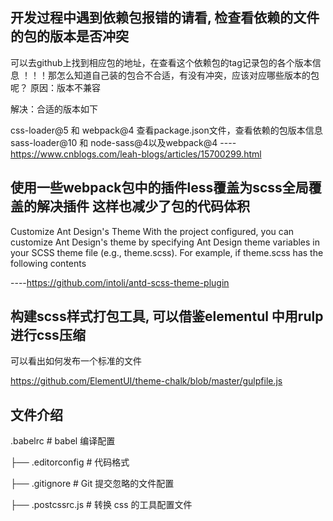 ## 开发过程中遇到依赖包报错的请看, 检查看依赖的文件的包的版本是否冲突
可以去github上找到相应包的地址，在查看这个依赖包的tag记录包的各个版本信息
！！！那怎么知道自己装的包合不合适，有没有冲突，应该对应哪些版本的包呢？
原因：版本不兼容

解决：合适的版本如下

css-loader@5 和 webpack@4
查看package.json文件，查看依赖的包版本信息
sass-loader@10 和 node-sass@4以及webpack@4
----https://www.cnblogs.com/leah-blogs/articles/15700299.html


## 使用一些webpack包中的插件less覆盖为scss全局覆盖的解决插件 这样也减少了包的代码体积
Customize Ant Design's Theme
With the project configured, you can customize Ant Design's theme by specifying Ant Design theme variables in your SCSS theme file (e.g., theme.scss). For example, if theme.scss has the following contents

----https://github.com/intoli/antd-scss-theme-plugin


## 构建scss样式打包工具, 可以借鉴elementul 中用rulp进行css压缩

可以看出如何发布一个标准的文件


https://github.com/ElementUI/theme-chalk/blob/master/gulpfile.js


## 文件介绍

 .babelrc # babel 编译配置

├── .editorconfig # 代码格式

├── .gitignore # Git 提交忽略的文件配置

├── .postcssrc.js # 转换 css 的工具配置文件